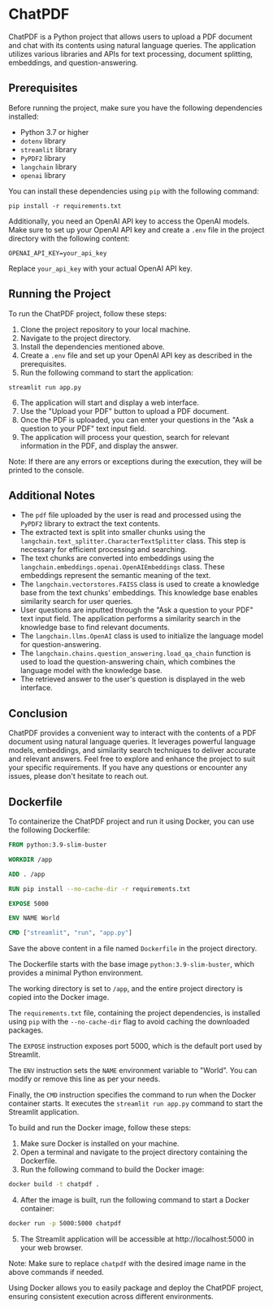 # ChatPDF

ChatPDF is a Python project that allows users to upload a PDF document and chat with its contents using natural language queries. The application utilizes various libraries and APIs for text processing, document splitting, embeddings, and question-answering.

## Prerequisites

Before running the project, make sure you have the following dependencies installed:

- Python 3.7 or higher
- `dotenv` library
- `streamlit` library
- `PyPDF2` library
- `langchain` library
- `openai` library

You can install these dependencies using `pip` with the following command:

```
pip install -r requirements.txt
```

Additionally, you need an OpenAI API key to access the OpenAI models. Make sure to set up your OpenAI API key and create a `.env` file in the project directory with the following content:

```
OPENAI_API_KEY=your_api_key
```

Replace `your_api_key` with your actual OpenAI API key.

## Running the Project

To run the ChatPDF project, follow these steps:

1. Clone the project repository to your local machine.
2. Navigate to the project directory.
3. Install the dependencies mentioned above.
4. Create a `.env` file and set up your OpenAI API key as described in the prerequisites.
5. Run the following command to start the application:

```
streamlit run app.py
```

6. The application will start and display a web interface.
7. Use the "Upload your PDF" button to upload a PDF document.
8. Once the PDF is uploaded, you can enter your questions in the "Ask a question to your PDF" text input field.
9. The application will process your question, search for relevant information in the PDF, and display the answer.

Note: If there are any errors or exceptions during the execution, they will be printed to the console.

## Additional Notes

- The `pdf` file uploaded by the user is read and processed using the `PyPDF2` library to extract the text contents.
- The extracted text is split into smaller chunks using the `langchain.text_splitter.CharacterTextSplitter` class. This step is necessary for efficient processing and searching.
- The text chunks are converted into embeddings using the `langchain.embeddings.openai.OpenAIEmbeddings` class. These embeddings represent the semantic meaning of the text.
- The `langchain.vectorstores.FAISS` class is used to create a knowledge base from the text chunks' embeddings. This knowledge base enables similarity search for user queries.
- User questions are inputted through the "Ask a question to your PDF" text input field. The application performs a similarity search in the knowledge base to find relevant documents.
- The `langchain.llms.OpenAI` class is used to initialize the language model for question-answering.
- The `langchain.chains.question_answering.load_qa_chain` function is used to load the question-answering chain, which combines the language model with the knowledge base.
- The retrieved answer to the user's question is displayed in the web interface.

## Conclusion

ChatPDF provides a convenient way to interact with the contents of a PDF document using natural language queries. It leverages powerful language models, embeddings, and similarity search techniques to deliver accurate and relevant answers. Feel free to explore and enhance the project to suit your specific requirements. If you have any questions or encounter any issues, please don't hesitate to reach out.



## Dockerfile

To containerize the ChatPDF project and run it using Docker, you can use the following Dockerfile:

```Dockerfile
FROM python:3.9-slim-buster

WORKDIR /app

ADD . /app

RUN pip install --no-cache-dir -r requirements.txt

EXPOSE 5000

ENV NAME World

CMD ["streamlit", "run", "app.py"]
```

Save the above content in a file named `Dockerfile` in the project directory.

The Dockerfile starts with the base image `python:3.9-slim-buster`, which provides a minimal Python environment.

The working directory is set to `/app`, and the entire project directory is copied into the Docker image.

The `requirements.txt` file, containing the project dependencies, is installed using `pip` with the `--no-cache-dir` flag to avoid caching the downloaded packages.

The `EXPOSE` instruction exposes port 5000, which is the default port used by Streamlit.

The `ENV` instruction sets the `NAME` environment variable to "World". You can modify or remove this line as per your needs.

Finally, the `CMD` instruction specifies the command to run when the Docker container starts. It executes the `streamlit run app.py` command to start the Streamlit application.

To build and run the Docker image, follow these steps:

1. Make sure Docker is installed on your machine.
2. Open a terminal and navigate to the project directory containing the Dockerfile.
3. Run the following command to build the Docker image:

```bash
docker build -t chatpdf .
```

4. After the image is built, run the following command to start a Docker container:

```bash
docker run -p 5000:5000 chatpdf
```

5. The Streamlit application will be accessible at http://localhost:5000 in your web browser.

Note: Make sure to replace `chatpdf` with the desired image name in the above commands if needed.

Using Docker allows you to easily package and deploy the ChatPDF project, ensuring consistent execution across different environments.
